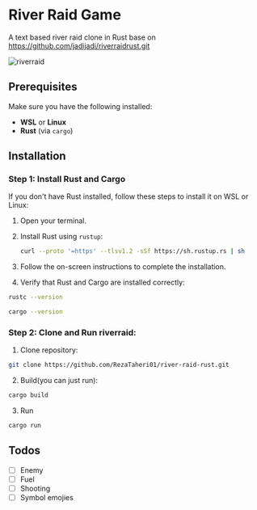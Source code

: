 # River Raid Game

A text based river raid clone in Rust base on https://github.com/jadijadi/riverraidrust.git

![riverraid](https://github.com/user-attachments/assets/6cee2c05-008c-4bb0-94ed-a4efbeac479d)
<br>

## Prerequisites

Make sure you have the following installed:

- **WSL** or **Linux**
- **Rust** (via `cargo`)

## Installation

### Step 1: Install Rust and Cargo

If you don't have Rust installed, follow these steps to install it on WSL or Linux:

1. Open your terminal.
2. Install Rust using `rustup`:

   ```bash
   curl --proto '=https' --tlsv1.2 -sSf https://sh.rustup.rs | sh

   ```

3. Follow the on-screen instructions to complete the installation.
4. Verify that Rust and Cargo are installed correctly:

```bash
rustc --version

```
```bash
cargo --version

```

### Step 2: Clone and Run riverraid:

1. Clone repository:
```bash
git clone https://github.com/RezaTaheri01/river-raid-rust.git
```

2. Build(you can just run):

```bash
cargo build

```

3. Run
```bash
cargo run

```

## Todos
- [ ] Enemy
- [ ] Fuel 
- [ ] Shooting
- [ ] Symbol emojies
